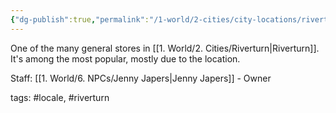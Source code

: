 ```yaml
---
{"dg-publish":true,"permalink":"/1-world/2-cities/city-locations/riverturn/jenny-s-general-store/"}
---
```



One of the many general stores in [[1. World/2. Cities/Riverturn\|Riverturn]]. It's among the most popular, mostly due to the location. 

Staff:
[[1. World/6. NPCs/Jenny Japers\|Jenny Japers]] - Owner

tags: #locale, #riverturn